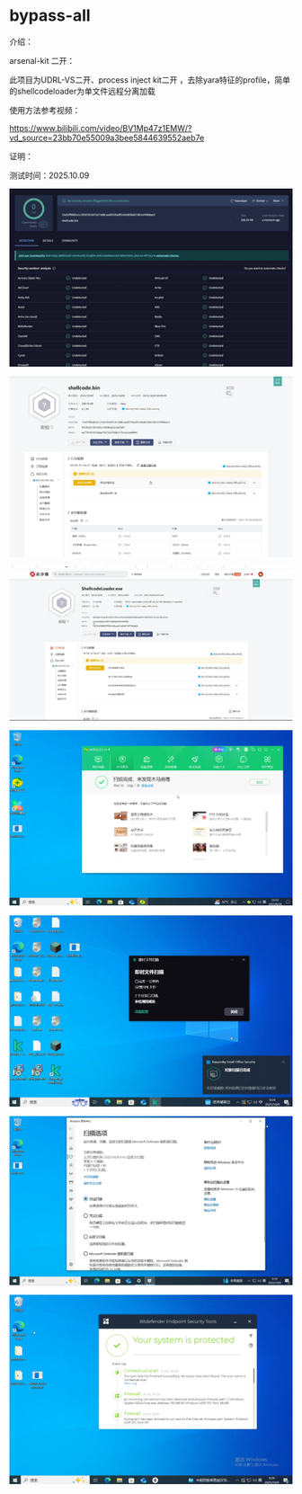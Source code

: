 # bypass-all



介绍：

arsenal-kit 二开：

此项目为UDRL-VS二开、process inject kit二开 ，去除yara特征的profile，简单的shellcodeloader为单文件远程分离加载



使用方法参考视频：

https://www.bilibili.com/video/BV1Mp47z1EMW/?vd_source=23bb70e55009a3bee5844639552aeb7e



证明：

测试时间：2025.10.09

 

 

![image-20251009170235870](images/image-20251009170235870.png)

![image-20251009170527008](images/image-20251009170527008.png)

![image-20251009170706366](images/image-20251009170706366.png) 

![image-20251009170734229](images/image-20251009170734229.png) 

![image-20251009170829808](images/image-20251009170829808.png) 



![image-20251009170926500](images/image-20251009170926500.png) 



![image-20251009170633248](images/image-20251009170633248.png)  
